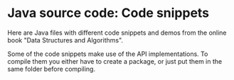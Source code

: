 # Java source code: Code snippets #

Here are Java files with different code snippets and demos from the online book "Data Structures and Algorithms". 

Some of the code snippets make use of the API implementations. To compile them you either have to create a package, or just put them in the same folder before compiling.
